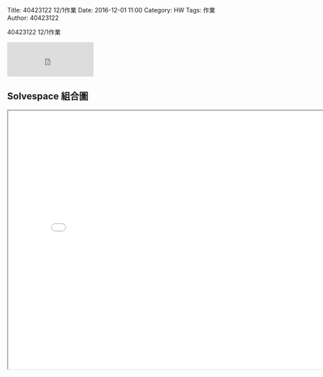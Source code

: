 Title: 40423122 12/1作業
Date: 2016-12-01 11:00
Category: HW
Tags: 作業
Author: 40423122

40423122 12/1作業
<iframe src="https://www.facebook.com/plugins/like.php?href=https%3A%2F%2F40423105.github.io%2F2016fallcadp_hw%2F%23%2F&width=200&layout=standard&action=like&show_faces=true&share=true&height=80&appId" width="200" height="80" style="border:none;overflow:hidden" scrolling="no" frameborder="0" allowTransparency="true"></iframe>

<!-- PELICAN_END_SUMMARY -->


## Solvespace 組合圖
<iframe src="./../w7/404231051201.html" width="800" height="600"></iframe>
